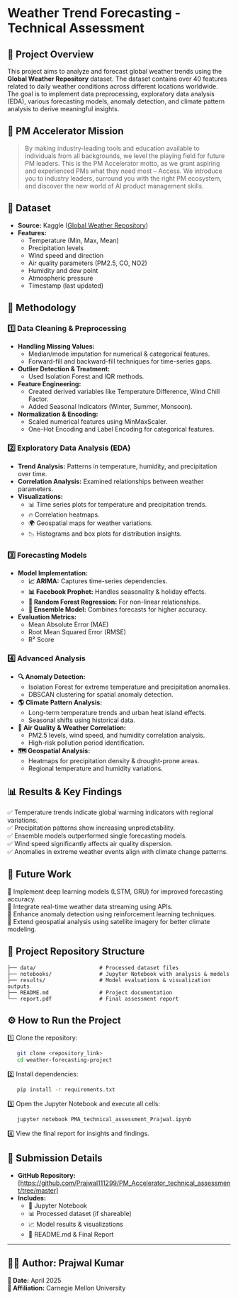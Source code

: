 # Weather Trend Forecasting - Technical Assessment

## 📌 Project Overview
This project aims to analyze and forecast global weather trends using the **Global Weather Repository** dataset. The dataset contains over 40 features related to daily weather conditions across different locations worldwide. The goal is to implement data preprocessing, exploratory data analysis (EDA), various forecasting models, anomaly detection, and climate pattern analysis to derive meaningful insights.

## 🚀 PM Accelerator Mission
> By making industry-leading tools and education available to individuals from all backgrounds, we level the playing field for future PM leaders. This is the PM Accelerator motto, as we grant aspiring and experienced PMs what they need most – Access. We introduce you to industry leaders, surround you with the right PM ecosystem, and discover the new world of AI product management skills.

## 📂 Dataset
- **Source:** Kaggle ([Global Weather Repository](https://www.kaggle.com/datasets/nelgiriyewithana/global-weather-repository/code))
- **Features:**
  - Temperature (Min, Max, Mean)
  - Precipitation levels
  - Wind speed and direction
  - Air quality parameters (PM2.5, CO, NO2)
  - Humidity and dew point
  - Atmospheric pressure
  - Timestamp (last updated)

## 🔬 Methodology
### 1️⃣ Data Cleaning & Preprocessing
- **Handling Missing Values:**
  - Median/mode imputation for numerical & categorical features.
  - Forward-fill and backward-fill techniques for time-series gaps.
- **Outlier Detection & Treatment:**
  - Used Isolation Forest and IQR methods.
- **Feature Engineering:**
  - Created derived variables like Temperature Difference, Wind Chill Factor.
  - Added Seasonal Indicators (Winter, Summer, Monsoon).
- **Normalization & Encoding:**
  - Scaled numerical features using MinMaxScaler.
  - One-Hot Encoding and Label Encoding for categorical features.

### 2️⃣ Exploratory Data Analysis (EDA)
- **Trend Analysis:** Patterns in temperature, humidity, and precipitation over time.
- **Correlation Analysis:** Examined relationships between weather parameters.
- **Visualizations:**
  - 📊 Time series plots for temperature and precipitation trends.
  - 🔥 Correlation heatmaps.
  - 🌍 Geospatial maps for weather variations.
  - 📉 Histograms and box plots for distribution insights.

### 3️⃣ Forecasting Models
- **Model Implementation:**
  - **📈 ARIMA:** Captures time-series dependencies.
  - **📊 Facebook Prophet:** Handles seasonality & holiday effects.
  - **🌳 Random Forest Regression:** For non-linear relationships.
  - **🤖 Ensemble Model:** Combines forecasts for higher accuracy.
- **Evaluation Metrics:**
  - Mean Absolute Error (MAE)
  - Root Mean Squared Error (RMSE)
  - R² Score

### 4️⃣ Advanced Analysis
- **🔍 Anomaly Detection:**
  - Isolation Forest for extreme temperature and precipitation anomalies.
  - DBSCAN clustering for spatial anomaly detection.
- **🌎 Climate Pattern Analysis:**
  - Long-term temperature trends and urban heat island effects.
  - Seasonal shifts using historical data.
- **💨 Air Quality & Weather Correlation:**
  - PM2.5 levels, wind speed, and humidity correlation analysis.
  - High-risk pollution period identification.
- **🗺️ Geospatial Analysis:**
  - Heatmaps for precipitation density & drought-prone areas.
  - Regional temperature and humidity variations.

## 📊 Results & Key Findings
✅ Temperature trends indicate global warming indicators with regional variations.  
✅ Precipitation patterns show increasing unpredictability.  
✅ Ensemble models outperformed single forecasting models.  
✅ Wind speed significantly affects air quality dispersion.  
✅ Anomalies in extreme weather events align with climate change patterns.  

## 🔮 Future Work
🔹 Implement deep learning models (LSTM, GRU) for improved forecasting accuracy.  
🔹 Integrate real-time weather data streaming using APIs.  
🔹 Enhance anomaly detection using reinforcement learning techniques.  
🔹 Extend geospatial analysis using satellite imagery for better climate modeling.  

## 📁 Project Repository Structure
```
├── data/                    # Processed dataset files
├── notebooks/               # Jupyter Notebook with analysis & models
├── results/                 # Model evaluations & visualization outputs
├── README.md                # Project documentation
└── report.pdf               # Final assessment report
```

## ⚙️ How to Run the Project
1️⃣ Clone the repository:
```sh
   git clone <repository_link>
   cd weather-forecasting-project
```
2️⃣ Install dependencies:
```sh
   pip install -r requirements.txt
```
3️⃣ Open the Jupyter Notebook and execute all cells:
```sh
   jupyter notebook PMA_technical_assessment_Prajwal.ipynb
```
4️⃣ View the final report for insights and findings.

## 📌 Submission Details
- **GitHub Repository:** [https://github.com/Prajwal111299/PM_Accelerator_technical_assessment/tree/master]
- **Includes:**
  - 📜 Jupyter Notebook
  - 📊 Processed dataset (if shareable)
  - 📈 Model results & visualizations
  - 📄 README.md & Final Report

---

## 👨‍💻 Author: **Prajwal Kumar**  
**📅 Date:** April 2025  
**🏫 Affiliation:** Carnegie Mellon University  

